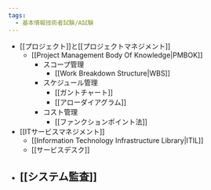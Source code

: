 ```yaml
---
tags:
  - 基本情報技術者試験/A試験
---
```

- [[プロジェクト]]と[[プロジェクトマネジメント]]
	- [[Project Management Body Of Knowledge|PMBOK]]
		- スコープ管理
			- [[Work Breakdown Structure|WBS]]
		- スケジュール管理
			- [[ガントチャート]]
			- [[アローダイアグラム]]
		- コスト管理
			- [[ファンクションポイント法]]
- [[ITサービスマネジメント]]
	- [[Information Technology Infrastructure Library|ITIL]]
	- [[サービスデスク]]
- [[システム監査]]
	- 